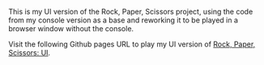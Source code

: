 This is my UI version of the Rock, Paper, Scissors project, using the code from my console version as a base and reworking it to be played in a browser window without the console.

Visit the following Github pages URL to play my UI version of <a href="https://thatblindgeye.github.io/RPS-UI/">Rock, Paper, Scissors: UI</a>.
